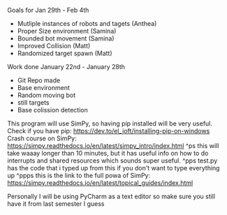 Goals for Jan 29th - Feb 4th
- Mutliple instances of robots and tagets (Anthea)
- Proper Size environment (Samina)
- Bounded bot movement (Samina)
- Improved Collision (Matt)
- Randomized target spawn (Matt)

Work done
January 22nd - January 28th
- Git Repo made
- Base environment
- Random moving bot
- still targets
- Base colission detection

This program will use SimPy, so having pip installed will be very useful.
Check if you have pip: https://dev.to/el_joft/installing-pip-on-windows
Crash course on SimPy: https://simpy.readthedocs.io/en/latest/simpy_intro/index.html
  ^ps this will take waaay longer than 10 minutes, but it has useful info on how to do interrupts and shared resources
      which sounds super useful.
  ^pps test.py has the code that i typed up from this if you don't want to type everything up
  ^ppps this is the link to the full powa of SimPy: https://simpy.readthedocs.io/en/latest/topical_guides/index.html

Personally I will be using PyCharm as a text editor so make sure you still have it from last semester I guess

